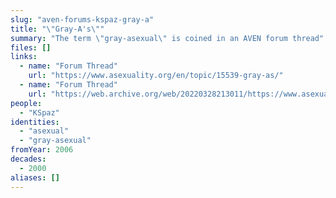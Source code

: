 ```yaml
---
slug: "aven-forums-kspaz-gray-a"
title: "\"Gray-A's\""
summary: "The term \"gray-asexual\" is coined in an AVEN forum thread"
files: []
links:
  - name: "Forum Thread"
    url: "https://www.asexuality.org/en/topic/15539-gray-as/"
  - name: "Forum Thread"
    url: "https://web.archive.org/web/20220328213011/https://www.asexuality.org/en/topic/15539-gray-as/"
people:
  - "KSpaz"
identities:
  - "asexual"
  - "gray-asexual"
fromYear: 2006
decades:
  - 2000
aliases: []
---
```


